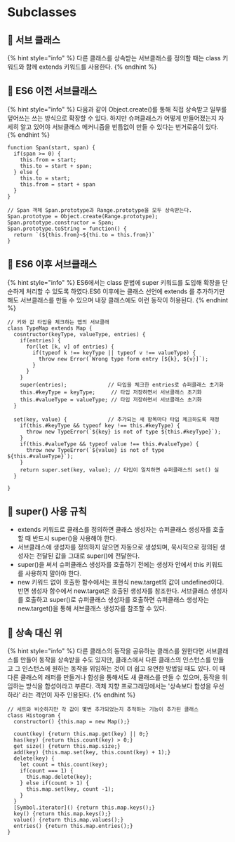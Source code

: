 # Subclasses

## 🐇 서브 클래스

{% hint style="info" %}
다른 클래스를 상속받는 서브클래스를 정의할 때는 class 키워드와 함께 extends 키워드를 사용한다.
{% endhint %}

## 🐇 ES6 이전 서브클래스

{% hint style="info" %}
다음과 같이 Object.create()를 통해 직접 상속받고 일부를 덮어쓰는 쓰는 방식으로 확장할 수 있다. 하지만 슈퍼클래스가 어떻게 만들어졌는지 자세히 알고 있어야 서브클래스 메커니즘을 빈틈없이 만들 수 있다는 번거로움이 있다.
{% endhint %}

```
function Span(start, span) {
  if(span >= 0) {
    this.from = start;
    this.to = start + span;
  } else {
    this.to = start;
    this.from = start + span
  }
}

// Span 객체 Span.prototype과 Range.prototype을 모두 상속받는다.
Span.prototype = Object.create(Range.prototype); 
Span.prototype.constructor = Span;
Span.prototype.toString = function() {
  return `(${this.from}~${thi.to = this.from})`
}
```



## 🐇 ES6 이후 서브클래스

{% hint style="info" %}
ES6에서는 class 문법에 super 키워드를 도입해 확장을 단순하게 처리할 수 있도록 하였다.ES6 이후에는 클래스 선언에 extends 를 추가하기만 해도 서브클래스를 만들 수 있으며 내장 클래스에도 이런 동작이 허용된다.
{% endhint %}

```
// 키와 값 타입을 체크하는 맵의 서브클래
class TypeMap extends Map {
  cosntructor(keyType, valueType, entries) {
    if(entries) {
      for(let [k, v] of entries) {
        if(typeof k !== keyType || typeof v !== valueType) {
          throw new Error(`Wrong type form entry [${k}, ${v}]`);
        }
      }
    }
    super(entries);             // 타입을 체크한 entries로 슈퍼클래스 초기화
    this.#keyType = keyType;     // 타입 저장하면서 서브클래스 초기화
    this.#valueType = valueType; // 타입 저장하면서 서브클래스 초기화
  }
 
  set(key, value) {             // 추가되는 새 항목마다 타입 체크하도록 재정
    if(this.#keyType && typeof key !== this.#keyType) {
      throw new TypeError(`${key} is not of type ${this.#keyType}`);
    }
    if(this.#valueType && typeof value !== this.#valueType) {
      throw new TypeError(`${value} is not of type ${this.#valueType}`);
    }
    return super.set(key, value); // 타입이 일치하면 슈퍼클래스의 set() 실
  }
  
}
```

## 🐇 super() 사용 규칙

* extends 키워드로 클래스를 정의하면 클래스 생성자는 슈퍼클래스 생성자를 호출할 때 반드시 super()을 사용해야 한다.
* 서브클래스에 생성자를 정의하지 않으면 자동으로 생성되며, 묵시적으로 정의된 생성자는 전달된 값을 그대로 super()에 전달한다.
* super()을 써서 슈퍼클래스 생성자를 호출하기 전에는 생성자 안에서 this 키워드를 사용하지 말아야 한다.&#x20;
* new 키워드 없이 호출한 함수에서는 표현식 new.target의 값이 undefined이다. 반면 생성자 함수에서 new.target은 호출된 생성자를 참조한다. 서브클래스 생성자를 호출하고 super()로 슈퍼클래스 생성자를 호출하면 슈퍼클래스 생성자는 new.target()을 통해 서브클래스 생성자를 참조할 수 있다.

## 🐇 상속 대신 위

{% hint style="info" %}
다른 클래스의 동작을 공유하는 클래스를 원한다면 서브클래스를 만들어 동작을 상속받을 수도 있지만, 클래스에서 다른 클래스의 인스턴스를 만들고 그 인스턴스에 원하는 동작을 위임하는 것이 더 쉽고 유연한 방법일 때도 있다. 이 때 다른 클래스의 래퍼를 만들거나 합성을 통해서도 새 클래스를 만들 수 있으며, 동작을 위임하는 방식을 합성이라고 부른다. 객체 지향 프로그래밍에서는 '상속보다 합성을 우선하라' 라는 격언이 자주 인용된다.
{% endhint %}

```
// 세트와 비슷하지만 각 값이 몇번 추가되었는지 추적하는 기능이 추가된 클래스
class Histogram {
  constructor() {this.map = new Map();}
  
  count(key) {return this.map.get(key) || 0;}
  has(key) {return this.count(key) > 0;}
  get size() {return this.map.size;}
  add(key) {this.map.set(key, this.count(key) + 1);}
  delete(key) {
    let count = this.count(key);
    if(count === 1) {
      this.map.delete(key);
    } else if(count > 1) {
      this.map.set(key, count -1);
    }
  }
  [Symbol.iterator]() {return this.map.keys();}
  key() {return this.map.keys();}
  value() {return this.map.values();}
  entries() {return this.map.entries();}
}
```

